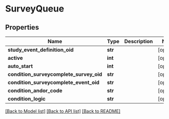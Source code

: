 # SurveyQueue

## Properties
Name | Type | Description | Notes
------------ | ------------- | ------------- | -------------
**study_event_definition_oid** | **str** |  | [optional] 
**active** | **int** |  | [optional] 
**auto_start** | **int** |  | [optional] 
**condition_surveycomplete_survey_oid** | **str** |  | [optional] 
**condition_surveycomplete_event_oid** | **str** |  | [optional] 
**condition_andor_code** | **str** |  | [optional] 
**condition_logic** | **str** |  | [optional] 

[[Back to Model list]](../README.md#documentation-for-models) [[Back to API list]](../README.md#documentation-for-api-endpoints) [[Back to README]](../README.md)


